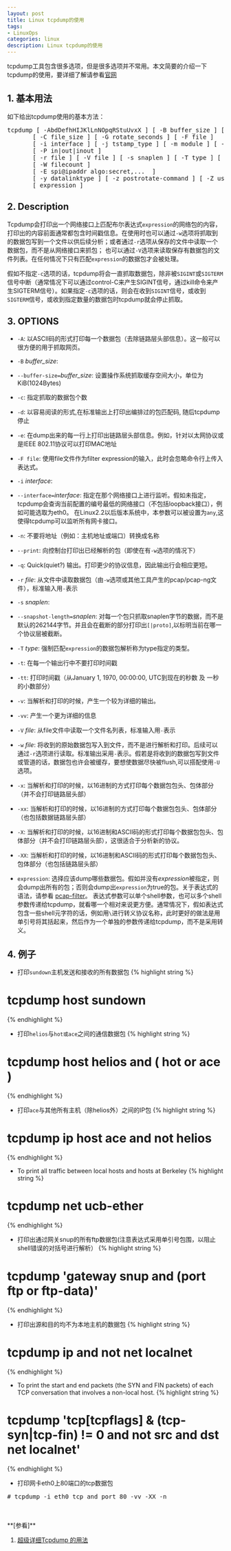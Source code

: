 ```yaml
---
layout: post
title: Linux tcpdump的使用
tags:
- LinuxOps
categories: linux
description: Linux tcpdump的使用
---
```



tcpdump工具包含很多选项，但是很多选项并不常用。本文简要的介绍一下tcpdump的使用，要详细了解请参看[官网](http://www.tcpdump.org/manpages/tcpdump.1.html)


<!-- more -->


## 1. 基本用法

如下给出tcpdump使用的基本方法：
<pre>
tcpdump [ -AbdDefhHIJKlLnNOpqRStuUvxX ] [ -B buffer_size ] [ -c count ]
       [ -C file_size ] [ -G rotate_seconds ] [ -F file ]
       [ -i interface ] [ -j tstamp_type ] [ -m module ] [ -M secret ]
       [ -P in|out|inout ]
       [ -r file ] [ -V file ] [ -s snaplen ] [ -T type ] [ -w file ]
       [ -W filecount ]
       [ -E spi@ipaddr algo:secret,...  ]
       [ -y datalinktype ] [ -z postrotate-command ] [ -Z user ]
       [ expression ]
</pre>

## 2. Description

Tcpdump会打印出一个网络接口上匹配布尔表达式```expression```的网络包的内容，打印出的内容前面通常都包含时间戳信息。在使用时也可以通过```-w```选项将抓取到的数据包写到一个文件以供后续分析；或者通过```-r```选项从保存的文件中读取一个数据包，而不是从网络接口来抓包； 也可以通过```-V```选项来读取保存有数据包的文件列表。在任何情况下只有匹配```expression```的数据包才会被处理。

假如不指定```-c```选项的话，tcpdump将会一直抓取数据包，除非被```SIGINT```或```SIGTERM```信号中断（通常情况下可以通过control-C来产生SIGINT信号，通过kill命令来产生SIGTERM信号）。如果指定```-c```选项的话，则会在收到```SIGINT```信号，或收到```SIGTERM```信号，或收到指定数量的数据包时tcpdump就会停止抓取。


## 3. OPTIONS
* ```-A```: 以ASCII码的形式打印每一个数据包（去除链路层头部信息）。这一般可以很方便的用于抓取网页。

* ```-B``` *buffer_size*:

* ```--buffer-size=```*buffer_size*: 设置操作系统抓取缓存空间大小，单位为KiB(1024Bytes)


* ```-c```: 指定抓取的数据包个数

* ```-d```: 以容易阅读的形式,在标准输出上打印出编排过的包匹配码, 随后tcpdump停止

* ```-e```: 在dump出来的每一行上打印出链路层头部信息。例如，针对以太网协议或是IEEE 802.11协议可以打印MAC地址

* ```-F file```: 使用file文件作为filter expression的输入，此时会忽略命令行上传入表达式。

* ```-i``` *interface*:
* ```--interface=```*interface*: 指定在那个网络接口上进行监听。假如未指定，tcpdump会查询当前配置的编号最低的网络接口（不包括loopback接口），例如可能选取为eth0。 在Linux2.2以后版本系统中，本参数可以被设置为```any```,这使得tcpdump可以监听所有网卡接口。

* ```-n```: 不要将地址（例如：主机地址或端口）转换成名称

* ```--print```: 向控制台打印出已经解析的包（即使在有```-w```选项的情况下）

* ```-q```: Quick(quiet?) 输出。打印更少的协议信息，因此输出行会相应更短。

* ```-r``` *file*: 从文件中读取数据包（由```-w```选项或其他工具产生的pcap/pcap-ng文件），标准输入用```-```表示

* ```-s``` *snaplen*:
* ```--snapshot-length=```*snaplen*: 对每一个包只抓取snaplen字节的数据，而不是默认的262144字节。并且会在截断的部分打印出```[|proto]```,以标明当前在哪一个协议层被截断。


* ```-T``` *type*: 强制匹配```expression```的数据包解析称为type指定的类型。

* ```-t```: 在每一个输出行中不要打印时间戳

* ```-tt```: 打印时间戳（从January 1, 1970, 00:00:00, UTC到现在的秒数 及 一秒的小数部分）

* ```-v```: 当解析和打印的时候，产生一个较为详细的输出。

* ```-vv```: 产生一个更为详细的信息

* ```-V``` *file*: 从file文件中读取一个文件名列表，标准输入用```-```表示

* ```-w``` *file*: 将收到的原始数据包写入到文件，而不是进行解析和打印。后续可以通过```-r```选项进行读取。标准输出采用```-```表示。假若是将收到的数据包写到文件或管道的话，数据包也许会被缓存，要想使数据尽快被flush,可以搭配使用```-U```选项。

* ```-x```: 当解析和打印的时候，以16进制的方式打印每个数据包包头、包体部分（并不会打印链路层头部）

* ```-xx```: 当解析和打印的时候，以16进制的方式打印每个数据包包头、包体部分（也包括数据链路层头部）

* ```-X```: 当解析和打印的时候，以16进制和ASCII码的形式打印每个数据包包头、包体部分（并不会打印链路层头部），这很适合于分析新的协议。

* ```-XX```: 当解析和打印的时候，以16进制和ASCII码的形式打印每个数据包包头、包体部分（也包括链路层头部）

* ```expression```: 选择应该dump哪些数据包。假如并没有*expression*被指定，则会dump出所有的包；否则会dump出```expression```为true的包。关于表达式的语法，请参看 [pcap-filter](http://www.tcpdump.org/manpages/pcap-filter.7.html)。 表达式参数可以单个shell参数，也可以多个shell参数传递给tcpdump，就看哪一个相对来说更方便。通常情况下，假如表达式包含一些shell元字符的话，例如用```\```进行转义协议名称，此时更好的做法是用单引号将其括起来，然后作为一个单独的参数传递给tcpdump，而不是采用转义。


## 4. 例子

* 打印```sundown```主机发送和接收的所有数据包
{% highlight string %}
# tcpdump host sundown
{% endhighlight %}

* 打印```helios```与```hot或ace```之间的通信数据包
{% highlight string %}
# tcpdump host helios and \( hot or ace \)
{% endhighlight %}

* 打印```ace```与其他所有主机（除helios外）之间的IP包
{% highlight string %}
# tcpdump ip host ace and not helios
{% endhighlight %}


* To print all traffic between local hosts and hosts at Berkeley
{% highlight string %}
# tcpdump net ucb-ether
{% endhighlight %}


* 打印出通过网关snup的所有ftp数据包(注意表达式采用单引号包围，以阻止shell错误的对括号进行解析）
{% highlight string %}
# tcpdump 'gateway snup and (port ftp or ftp-data)'
{% endhighlight %}


* 打印出源和目的均不为本地主机的数据包
{% highlight string %}
# tcpdump ip and not net localnet
{% endhighlight %}

* To print the start and end packets (the SYN and FIN packets) of each TCP conversation that involves a non-local host.
{% highlight string %}
# tcpdump 'tcp[tcpflags] & (tcp-syn|tcp-fin) != 0 and not src and dst net localnet'
{% endhighlight %} 

* 打印网卡eth0上80端口的tcp数据包
<pre>
# tcpdump -i eth0 tcp and port 80 -vv -XX -n
</pre>



<br />
<br />
**[参看]**

1. [超级详细Tcpdump 的用法](https://www.cnblogs.com/maifengqiang/p/3863168.html)

<br />
<br />
<br />





